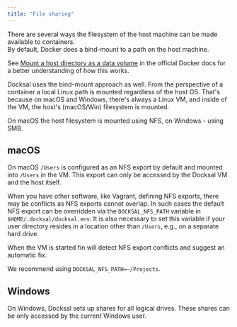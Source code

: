 ```yaml
---
title: "File sharing"
---
```



There are several ways the filesystem of the host machine can be made available to containers.  
By default, Docker does a bind-mount to a path on the host machine.

See [Mount a host directory as a data volume](https://docs.docker.com/engine/tutorials/dockervolumes/#mount-a-host-directory-as-a-data-volume) 
in the official Docker docs for a better understanding of how this works.

Docksal uses the bind-mount approach as well. From the perspective of a container a local Linux path  is mounted regardless of the host OS. That's because on macOS and Windows, there's always a Linux VM, and inside of the VM, the host's (macOS/Win) filesystem is mounted.

On macOS the host filesystem is mounted using NFS, on Windows - using SMB.

## macOS

On macOS `/Users` is configured as an NFS export by default and mounted into `/Users` in the VM. This export can only 
be accessed by the Docksal VM and the host itself.

When you have other software, like Vagrant, defining NFS exports, there may be conflicts as NFS exports cannot overlap. 
In such cases the default NFS export can be overridden via the `DOCKSAL_NFS_PATH` variable in `$HOME/.docksal/docksal.env`. It is also necessary to set this variable if your user directory resides in a location other than `/Users`, e.g., on a separate hard drive.

When the VM is started fin will detect NFS export conflicts and suggest an automatic fix.

We recommend using `DOCKSAL_NFS_PATH=~/Projects`. 

## Windows

On Windows, Docksal sets up shares for all logical drives. These shares can be only accessed by the current Windows user.
